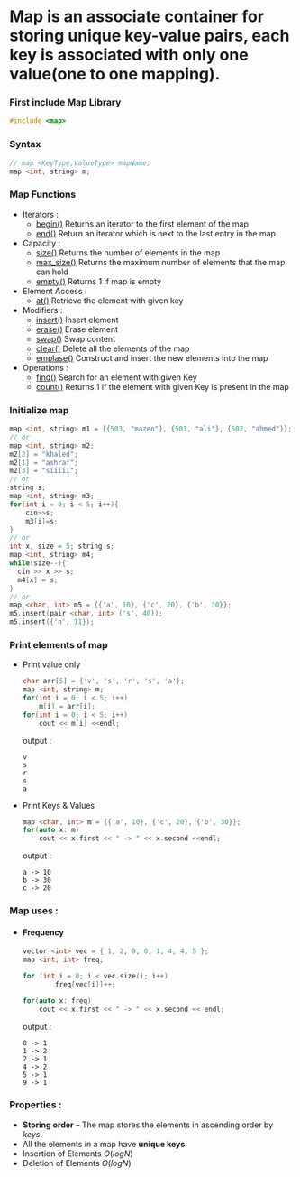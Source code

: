 # **Map** is an associate container for storing unique key-value pairs, each key is associated with only one value(one to one mapping).

### First include Map Library
```cpp
#include <map>
```

### Syntax 
  ```cpp
  // map <KeyType,ValueType> mapName;
  map <int, string> m;
  ```
  
### Map Functions
  - Iterators :
    - [begin()](https://www.javatpoint.com/post/cpp-map-begin-function) Returns an iterator to the first element of the map
    - [end()](https://www.javatpoint.com/post/cpp-map-end-function) Return an iterator which is next to the last entry in the map
  - Capacity :
    - [size()](https://www.javatpoint.com/post/cpp-map-size-function) Returns the number of elements in the map
    - [max_size()](https://www.geeksforgeeks.org/map-max_size-in-c-stl/) Returns the maximum number of elements that the map can hold
    - [empty()](https://www.geeksforgeeks.org/mapempty-c-stl/) Returns 1 if map is empty
  - Element Access :
    - [at()](https://www.javatpoint.com/post/cpp-map-at-function) Retrieve the element with given key
  - Modifiers :
    - [insert()](https://www.javatpoint.com/post/cpp-map-insert-function) Insert element
    - [erase()](https://www.geeksforgeeks.org/map-erase-function-in-c-stl/) Erase element
    - [swap()](https://www.javatpoint.com/post/cpp-map-swap-function) Swap content
    - [clear()](https://www.geeksforgeeks.org/mapclear-c-stl/) Delete all the elements of the map
    - [emplase()](https://www.javatpoint.com/post/cpp-map-emplace-function) Construct and insert the new elements into the map  
  - Operations :
    - [find()](https://www.geeksforgeeks.org/map-find-function-in-c-stl/) Search for an element with given Key
    - [count()](https://www.geeksforgeeks.org/map-count-function-in-c-stl/) Returns 1 if the element with given Key is present in the map






### Initialize map
  ```cpp
  map <int, string> m1 = {{503, "mazen"}, {501, "ali"}, {502, "ahmed"}};
  // or
  map <int, string> m2;
  m2[2] = "khaled";
  m2[1] = "ashraf";
  m2[3] = "siiiii";
  // or
  string s;
  map <int, string> m3;
  for(int i = 0; i < 5; i++){
      cin>>s;
      m3[i]=s;
  }
  // or
  int x, size = 5; string s;
  map <int, string> m4;
  while(size--){
    cin >> x >> s;
    m4[x] = s;
  }
  // or
  map <char, int> m5 = {{'a', 10}, {'c', 20}, {'b', 30}};
  m5.insert(pair <char, int> ('s', 40));
  m5.insert({'n', 11});
  ```
### Print elements of map
  - Print value only
    ```cpp
    char arr[5] = {'v', 's', 'r', 's', 'a'};
    map <int, string> m;
    for(int i = 0; i < 5; i++)
        m[i] = arr[i];
    for(int i = 0; i < 5; i++)
        cout << m[i] <<endl;
    ```
    output : 
    ```
    v
    s
    r
    s
    a
    ```
  - Print Keys & Values
    ```cpp
    map <char, int> m = {{'a', 10}, {'c', 20}, {'b', 30}};
    for(auto x: m)
        cout << x.first << " -> " << x.second <<endl;
    ```
    output :
    ```
    a -> 10
    b -> 30
    c -> 20
    ```
### Map uses :
  - #### Frequency
    ```cpp
    vector <int> vec = { 1, 2, 9, 0, 1, 4, 4, 5 };
    map <int, int> freq;

    for (int i = 0; i < vec.size(); i++)
            freq[vec[i]]++;

    for(auto x: freq)
        cout << x.first << " -> " << x.second << endl;
    ```
    output : 
    ```
    0 -> 1
    1 -> 2
    2 -> 1
    4 -> 2
    5 -> 1
    9 -> 1
    ```
### Properties :
  - **Storing order** – The map stores the elements in ascending order by $keys$.
  - All the elements in a map have **unique keys**.
  - Insertion of Elements $O(log N)$
  - Deletion of Elements $O(log N)$
 
